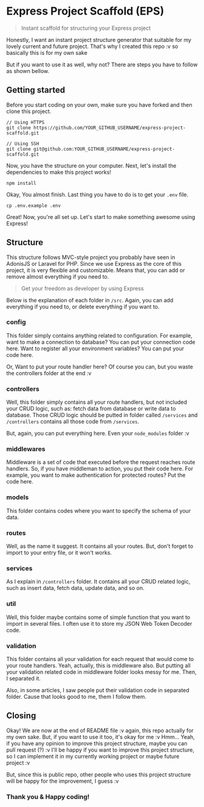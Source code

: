 # Express Project Scaffold (EPS)
> Instant scaffold for structuring your Express project

Honestly, I want an instant project structure generator that suitable for my lovely current and future project.
That's why I created this repo :v so basically this is for my own sake

But if you want to use it as well, why not? There are steps you have to follow as shown bellow.

## Getting started
Before you start coding on your own, make sure you have forked and then clone this project.

```shell
// Using HTTPS
git clone https://github.com/YOUR_GITHUB_USERNAME/express-project-scaffold.git

// Using SSH
git clone git@github.com:YOUR_GITHUB_USERNAME/express-project-scaffold.git
```

Now, you have the structure on your computer. Next, let's install the dependencies to make this project works!

```shell
npm install
```

Okay, You almost finish. Last thing you have to do is to get your ```.env``` file.

```shell
cp .env.example .env
```

Great! Now, you're all set up. Let's start to make something awesome using Express!

## Structure
This structure follows MVC-style project you probably have seen in AdonisJS or Laravel for PHP.
Since we use Express as the core of this project, it is very flexible and customizable. Means that, you can add or remove almost everything if you need to.
> Get your freedom as developer by using Express

Below is the explanation of each folder in ```/src```. Again, you can add everything if you need to, or delete everything if you want to.

### config
This folder simply contains anything related to configuration. For example, want to make a connection to database? You can put your connection code here. 
Want to register all your environment variables? You can put your code here.

Or, Want to put your route handler here? Of course you can, but you waste the controllers folder at the end :v

### controllers
Well, this folder simply contains all your route handlers, but not included your CRUD logic, such as: fetch data from database or write data to database.
Those CRUD logic should be putted in folder called ```/services``` and ```/controllers``` contains all those code from ```/services```.

But, again, you can put everything here. Even your ```node_modules``` folder :v

### middlewares
Middleware is a set of code that executed before the request reaches route handlers.
So, if you have middleman to action, you put their code here. For example, you want to make authentication for protected routes? Put the code here.

### models
This folder contains codes where you want to specify the schema of your data.

### routes
Well, as the name it suggest. It contains all your routes. But, don't forget to import to your entry file, or it won't works.

### services
As I explain in ```/controllers``` folder. It contains all your CRUD related logic, such as insert data, fetch data, update data, and so on.

### util
Well, this folder maybe contains some of simple function that you want to import in several files.
I often use it to store my JSON Web Token Decoder code.

### validation
This folder contains all your validation for each request that would come to your route handlers.
Yeah, actually, this is middleware also. But putting all your validation related code in middleware folder looks messy for me. Then, I separated it.

Also, in some articles, I saw people put their validation code in separated folder. Cause that looks good to me, them I follow them.

## Closing
Okay! We are now at the end of README file :v again, this repo actually for my own sake. But, if you want to use it too, it's okay for me :v
Hmm... Yeah, if you have any opinion to improve this project structure, maybe you can pull request (?) :v
I'll be happy if you want to improve this project structure, so I can implement it in my currently working project or maybe future project :v

But, since this is public repo, other people who uses this project structure will be happy for the improvement, I guess :v

### Thank you & Happy coding!
